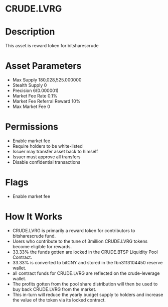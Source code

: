 # CRUDE.LVRG

# Description
This asset is reward token for bitsharescrude

# Asset Parameters
- Max Supply 180,028,525.000000
- Stealth Supply 0
- Precision 6(0.000001)
- Market Fee Rate 0.1%
- Market Fee Referral Reward 10%
- Max Market Fee 0
# Permissions
- Enable market fee
- Require holders to be white-listed
- Issuer may transfer asset back to himself
- Issuer must approve all transfers
- Disable confidential transactions
# Flags
- Enable market fee
# How It Works
- CRUDE.LVRG is primarily a reward token for contributors to bitsharescrude fund.
- Users who contribute to the tune of 3million CRUDE.LVRG tokens become eligible for rewards.
- 33.33% the funds gotten are locked in the CRUDE.BTSP Liquidity Pool Contract.
- 33.33% is converted to bitCNY and stored in the fbn3113104450 reserve wallet.
- all contract funds for CRUDE.LVRG are reflected on the crude-leverage wallet.
- The profits gotten from the pool share distribution will then be used to buy back CRUDE.LVRG from the market.
- This in-turn will reduce the yearly budget supply to holders and increase the value of the token via its locked contract. 
